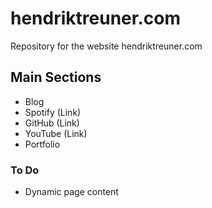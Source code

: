 # hendriktreuner.com
Repository for the website hendriktreuner.com

## Main Sections
- Blog
- Spotify (Link)
- GitHub (Link)
- YouTube (Link)
- Portfolio

### To Do
- Dynamic page content
